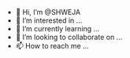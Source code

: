 - 👋 Hi, I’m @SHWEJA
- 👀 I’m interested in ...
- 🌱 I’m currently learning ...
- 💞️ I’m looking to collaborate on ...
- 📫 How to reach me ...

<!---
SHWEJA/SHWEJA is a ✨ special ✨ repository because its `README.md` (this file) appears on your GitHub profile.
You can click the Preview link to take a look at your changes.
--->
